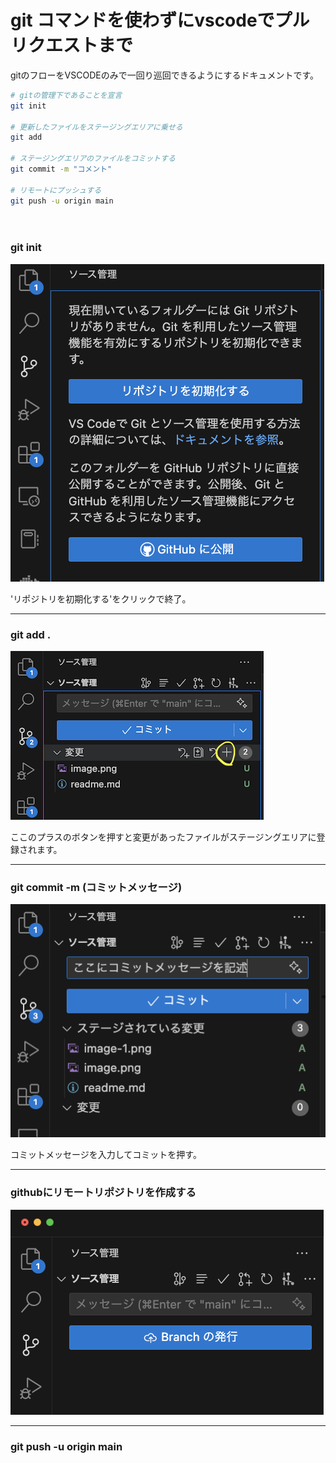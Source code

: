 # git コマンドを使わずにvscodeでプルリクエストまで

gitのフローをVSCODEのみで一回り巡回できるようにするドキュメントです。

```bash
# gitの管理下であることを宣言
git init 

# 更新したファイルをステージングエリアに乗せる
git add

# ステージングエリアのファイルをコミットする
git commit -m "コメント"

# リモートにプッシュする
git push -u origin main




```


### git init

![alt text](image.png)

'リポジトリを初期化する'をクリックで終了。

---

### git add .


![alt text](image-1.png)

ここのプラスのボタンを押すと変更があったファイルがステージングエリアに登録されます。

---

### git commit -m (コミットメッセージ)

![alt text](image-2.png)

コミットメッセージを入力してコミットを押す。

---

### githubにリモートリポジトリを作成する

![alt text](image-3.png)








---
### git push -u origin main

